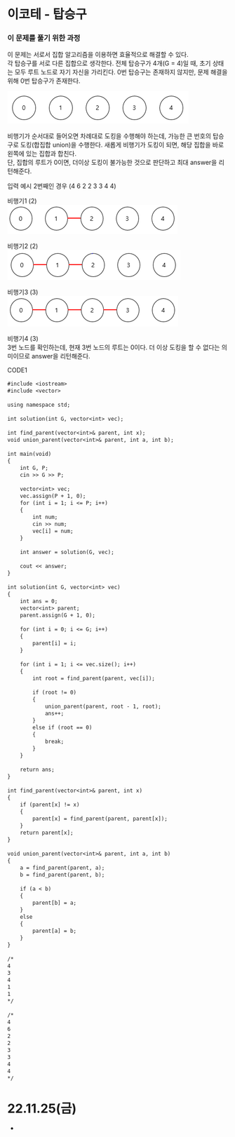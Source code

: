 #  이코테 - 탑승구

### 이 문제를 풀기 위한 과정
이 문제는 서로서 집합 알고리즘을 이용하면 효율적으로 해결할 수 있다.  
각 탑승구를 서로 다른 집합으로 생각한다. 전체 탑승구가 4개(G = 4)일 때, 초기 상태는 모두 루트 노드로 자기 자신을 가리킨다. 0번 탑승구는 존재하지 않지만, 문제 해결을 위해 0번 탑승구가 존재한다.  

![](https://github.com/gkgkfndudals/TIL/blob/master/Algorithm/img/img_20221125_Gate1.PNG)  

비행기가 순서대로 들어오면 차례대로 도킹을 수행해야 하는데, 가능한 큰 번호의 탑승구로 도킹(합집합 union)을 수행한다. 새롭게 비행기가 도킹이 되면, 해당 집합을 바로 왼쪽에 있는 집합과 합친다.  
단, 집합의 루트가 0이면, 더이상 도킹이 불가능한 것으로 판단하고 최대 answer을 리턴해준다.  

  
  
입력 예시 2번째인 경우 (4 6 2 2 3 3 4 4)

비행기1 (2)  
![](https://github.com/gkgkfndudals/TIL/blob/master/Algorithm/img/img_20221125_Gate2.PNG)  

비행기2 (2)  
![](https://github.com/gkgkfndudals/TIL/blob/master/Algorithm/img/img_20221125_Gate3.PNG)  

비행기3 (3)  
![](https://github.com/gkgkfndudals/TIL/blob/master/Algorithm/img/img_20221125_Gate4.PNG)  

비행기4 (3)  
3번 노드를 확인하는데, 현재 3번 노드의 루트는 0이다. 더 이상 도킹을 할 수 없다는 의미이므로 answer을 리턴해준다. 


CODE1

    #include <iostream>
    #include <vector>

    using namespace std;

    int solution(int G, vector<int> vec);

    int find_parent(vector<int>& parent, int x);
    void union_parent(vector<int>& parent, int a, int b);

    int main(void)
    {
        int G, P;
        cin >> G >> P;

        vector<int> vec;
        vec.assign(P + 1, 0);
        for (int i = 1; i <= P; i++)
        {
            int num;
            cin >> num;
            vec[i] = num;
        }

        int answer = solution(G, vec);

        cout << answer;
    }

    int solution(int G, vector<int> vec)
    {
        int ans = 0;
        vector<int> parent;
        parent.assign(G + 1, 0);

        for (int i = 0; i <= G; i++)
        {
            parent[i] = i;
        }

        for (int i = 1; i <= vec.size(); i++)
        {
            int root = find_parent(parent, vec[i]);

            if (root != 0)
            {
                union_parent(parent, root - 1, root);
                ans++;
            }
            else if (root == 0)
            {
                break;
            }
        }

        return ans;
    }

    int find_parent(vector<int>& parent, int x)
    {
        if (parent[x] != x)
        {
            parent[x] = find_parent(parent, parent[x]);
        }
        return parent[x];
    }

    void union_parent(vector<int>& parent, int a, int b)
    {
        a = find_parent(parent, a);
        b = find_parent(parent, b);

        if (a < b)
        {
            parent[b] = a;
        }
        else
        {
            parent[a] = b;
        }
    }

    /*
    4
    3
    4
    1
    1
    */

    /*
    4
    6
    2
    2
    3
    3
    4
    4
    */

# 22.11.25(금)
* 